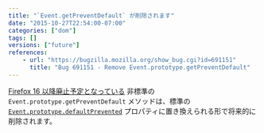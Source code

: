 ```yaml
---
title: "`Event.getPreventDefault` が削除されます"
date: "2015-10-27T22:54:00-07:00"
categories: ["dom"]
tags: []
versions: ["future"]
references:
    - url: "https://bugzilla.mozilla.org/show_bug.cgi?id=691151"
      title: "Bug 691151 - Remove Event.prototype.getPreventDefault"
---
```

[Firefox 16 以降廃止予定となっている](https://www.fxsitecompat.com/ja/docs/2013/obsolete-event-methods-have-been-removed/) 非標準の `Event.prototype.getPreventDefault` メソッドは、標準の [`Event.prototype.defaultPrevented`](https://developer.mozilla.org/ja/docs/Web/API/Event/defaultPrevented) プロパティに置き換えられる形で将来的に削除されます。
